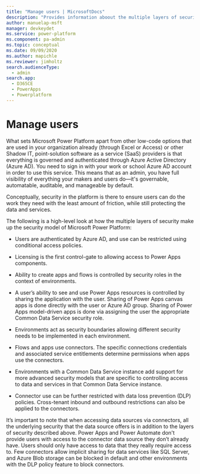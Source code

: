 ```yaml
---
title: "Manage users | MicrosoftDocs"
description: "Provides information aboout the multiple layers of security make up the security model of Microsoft Power Platform"
author: manuelap-msft
manager: devkeydet
ms.service: power-platform
ms.component: pa-admin
ms.topic: conceptual
ms.date: 09/09/2020
ms.author: mapichle
ms.reviewer: jimholtz
search.audienceType: 
  - admin
search.app: 
  - D365CE
  - PowerApps
  - Powerplatform
---
```

# Manage users

What sets Microsoft Power Platform apart from other low-code options that are used in your organization already (through Excel or Access) or other Shadow IT, point-solution software as a service (SaaS) providers is that everything is governed and authenticated through Azure Active Directory (Azure AD). You need to sign in with your work or school Azure AD account in order to use this service. This means that as an admin, you have full visibility of everything your makers and users do—it's governable, automatable, auditable, and manageable by default.

Conceptually, security in the platform is there to ensure users can do the work they need with the least amount of friction, while still protecting the data and services.

The following is a high-level look at how the multiple layers of security make up the security model of Microsoft Power Platform:

- Users are authenticated by Azure AD, and use can be restricted using conditional access policies.

- Licensing is the first control-gate to allowing access to Power Apps components.

- Ability to create apps and flows is controlled by security roles in the context of environments.

- A user’s ability to see and use Power Apps resources is controlled by sharing the application with the user. Sharing of Power Apps canvas apps is done directly with the user or Azure AD group. Sharing of Power Apps model-driven apps is done via assigning the user the appropriate Common Data Service security role.

- Environments act as security boundaries allowing different security needs to be implemented in each environment.

- Flows and apps use connectors. The specific connections credentials and associated service entitlements determine permissions when apps use the connectors.

- Environments with a Common Data Service instance add support for more advanced security models that are specific to controlling access to data and services in that Common Data Service instance.

- Connector use can be further restricted with data loss prevention (DLP) policies. Cross-tenant inbound and outbound restrictions can also be applied to the connectors.

It’s important to note that when accessing data sources via connectors, all the underlying security that the data source offers is in addition to the layers of security described above. Power Apps and Power Automate don't provide users with access to the connector data source they don’t already have. Users should only have access to data that they really require access to. Few connectors allow implicit sharing for data services like SQL Server, and Azure Blob storage can be blocked in default and other environments with the DLP policy feature to block connectors.

